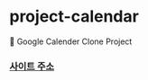 # project-calendar
📅 Google Calender Clone Project

### [사이트 주소](http://www.groupcalendars.shop/calendar)

